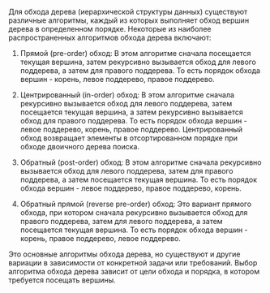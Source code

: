 Для обхода дерева (иерархической структуры данных) существуют различные алгоритмы, каждый из которых выполняет обход вершин дерева в определенном порядке. Некоторые из наиболее распространенных алгоритмов обхода дерева включают:

1. Прямой (pre-order) обход: В этом алгоритме сначала посещается текущая вершина, затем рекурсивно вызывается обход для левого поддерева, а затем для правого поддерева. То есть порядок обхода вершин - корень, левое поддерево, правое поддерево.

2. Центрированный (in-order) обход: В этом алгоритме сначала рекурсивно вызывается обход для левого поддерева, затем посещается текущая вершина, а затем рекурсивно вызывается обход для правого поддерева. То есть порядок обхода вершин - левое поддерево, корень, правое поддерево. Центрированный обход возвращает элементы в отсортированном порядке при обходе двоичного дерева поиска.

3. Обратный (post-order) обход: В этом алгоритме сначала рекурсивно вызывается обход для левого поддерева, затем для правого поддерева, а затем посещается текущая вершина. То есть порядок обхода вершин - левое поддерево, правое поддерево, корень.

4. Обратный прямой (reverse pre-order) обход: Это вариант прямого обхода, при котором сначала рекурсивно вызывается обход для правого поддерева, затем для левого поддерева, а затем посещается текущая вершина. То есть порядок обхода вершин - корень, правое поддерево, левое поддерево.

Это основные алгоритмы обхода дерева, но существуют и другие вариации в зависимости от конкретной задачи или требований. Выбор алгоритма обхода дерева зависит от цели обхода и порядка, в котором требуется посещать вершины.